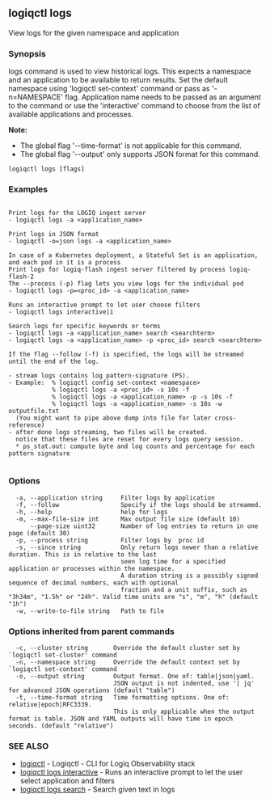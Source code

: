 ## logiqctl logs

View logs for the given namespace and application

### Synopsis


logs command is used to view historical logs. This expects a namespace and an application to be available to return results. Set the default namespace using 'logiqctl set-context' command or pass as '-n=NAMESPACE' flag. Application name needs to be passed as an argument to the command or use the 'interactive' command to choose from the list of available applications and processes.   

**Note:**
- The global flag '--time-format' is not applicable for this command.
- The global flag '--output' only supports JSON format for this command.

```
logiqctl logs [flags]
```

### Examples

```

Print logs for the LOGIQ ingest server
- logiqctl logs -a <application_name>

Print logs in JSON format
- logiqctl -o=json logs -a <application_name>

In case of a Kubernetes deployment, a Stateful Set is an application, and each pod in it is a process
Print logs for logiq-flash ingest server filtered by process logiq-flash-2
The --process (-p) flag lets you view logs for the individual pod
- logiqctl logs -p=<proc_id> -a <application_name>

Runs an interactive prompt to let user choose filters
- logiqctl logs interactive|i

Search logs for specific keywords or terms
- logiqctl logs -a <application_name> search <searchterm>
- logiqctl logs -a <application_name> -p <proc_id> search <searchterm>

If the flag --follow (-f) is specified, the logs will be streamed until the end of the log. 

- stream logs contains log pattern-signature (PS).
- Example:  % logiqctl config set-context <namespace>
            % logiqctl logs -a <proc_id> -s 10s -f 
            % logiqctl logs -a <application_name> -p -s 10s -f
            % logiqctl logs -a <application_name> -s 10s -w outputfile.txt
  (You might want to pipe above dump into file for later cross-reference)
- after done logs streaming, two files will be created.
  notice that these files are reset for every logs query session.
  * ps_stat.out: compute byte and log counts and percentage for each pattern signature 


```

### Options

```
  -a, --application string     Filter logs by application
  -f, --follow                 Specify if the logs should be streamed.
  -h, --help                   help for logs
  -m, --max-file-size int      Max output file size (default 10)
      --page-size uint32       Number of log entries to return in one page (default 30)
  -p, --process string         Filter logs by  proc id
  -s, --since string           Only return logs newer than a relative duration. This is in relative to the last
                               seen log time for a specified application or processes within the namespace.
                               A duration string is a possibly signed sequence of decimal numbers, each with optional
                               fraction and a unit suffix, such as "3h34m", "1.5h" or "24h". Valid time units are "s", "m", "h" (default "1h")
  -w, --write-to-file string   Path to file
```

### Options inherited from parent commands

```
  -c, --cluster string       Override the default cluster set by `logiqctl set-cluster' command
  -n, --namespace string     Override the default context set by `logiqctl set-context' command
  -o, --output string        Output format. One of: table|json|yaml. 
                             JSON output is not indented, use '| jq' for advanced JSON operations (default "table")
  -t, --time-format string   Time formatting options. One of: relative|epoch|RFC3339. 
                             This is only applicable when the output format is table. JSON and YAML outputs will have time in epoch seconds. (default "relative")
```

### SEE ALSO

* [logiqctl](logiqctl.md)	 - Logiqctl - CLI for Logiq Observability stack
* [logiqctl logs interactive](logiqctl_logs_interactive.md)	 - Runs an interactive prompt to let the user select application and filters
* [logiqctl logs search](logiqctl_logs_search.md)	 - Search given text in logs

